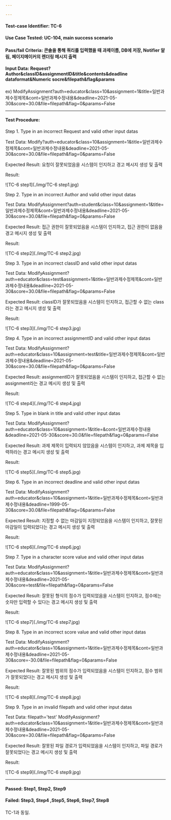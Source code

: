 ```yaml
---

---
```


#### Test-case Identifier: TC-6

#### Use Case Tested: UC-104, main success scenario

#### Pass/fail Criteria: 콘솔을 통해 쿼리를 입력했을 때 과제이름, DB에 저장, Notifier 알림, 페이지메이커의 렌더링 메시지 출력

#### Input Data: Request?Author&classID&assignmentID&title&contents&deadline dataformat&Numeric socre&filepath&flag&params

ex) ModifyAssignment?auth=educator&class=10&assignment=1&title=일반과제수정제목&cont=일반과제수정내용&deadline=2021-05-30&score=30.0&file=filepath&flag=0&params=False

------

#### Test Procedure:

Step 1. Type in an incorrect Request and  valid other input datas

Test Data: Modify?auth=educator&class=10&assignment=1&title=일반과제수정제목&cont=일반과제수정내용&deadline=2021-05-30&score=30.0&file=filepath&flag=0&params=False

Expected Result:  요청이 잘못되었음을 시스템이 인지하고 경고 메시지 생성 및 출력

Result:

![TC-6 step1](./img/TC-6 step1.jpg)

Step 2. Type in an incorrect Author and  valid other input datas

Test Data: ModifyAssignment?auth=student&class=10&assignment=1&title=일반과제수정제목&cont=일반과제수정내용&deadline=2021-05-30&score=30.0&file=filepath&flag=0&params=False

Expected Result: 접근 권한이 잘못되었음을 시스템이 인지하고, 접근 권한이 없음을 경고 메시지 생성 및 출력

Result:

![TC-6 step2](./img/TC-6 step2.jpg)

Step 3. Type in an incorrect classID and  valid other input datas

Test Data: ModifyAssignment?auth=educator&class=test&assignment=1&title=일반과제수정제목&cont=일반과제수정내용&deadline=2021-05-30&score=30.0&file=filepath&flag=0&params=False

Expected Result: classID가 잘못되었음을 시스템이 인지하고, 접근할 수 없는 class라는 경고 메시지 생성 및 출력

Result:

![TC-6 step3](./img/TC-6 step3.jpg)

Step 4. Type in an incorrect assignmentID and  valid other input datas

Test Data: ModifyAssignment?auth=educator&class=10&assignment=test&title=일반과제수정제목&cont=일반과제수정내용&deadline=2021-05-30&score=30.0&file=filepath&flag=0&params=False

Expected Result: assignmentID가 잘못되었음을 시스템이 인지하고, 접근할 수 없는 assignment라는 경고 메시지 생성 및 출력

Result:

![TC-6 step4](./img/TC-6 step4.jpg)

Step 5. Type in blank in title and  valid other input datas

Test Data: ModifyAssignment?auth=educator&class=10&assignment=1&title=&cont=일반과제수정내용&deadline=2021-05-30&score=30.0&file=filepath&flag=0&params=False

Expected Result: 과제 제목이 입력되지 않았음을 시스템이 인지하고, 과제 제목을 입력하라는 경고 메시지 생성 및 출력

Result:

![TC-6 step5](./img/TC-6 step5.jpg)

Step 6. Type in an incorrect deadline and  valid other input datas

Test Data: ModifyAssignment?auth=educator&class=10&assignment=1&title=일반과제수정제목&cont=일반과제수정내용&deadline=1999-05-30&score=30.0&file=filepath&flag=0&params=False

Expected Result: 지정할 수 없는 마감일이 지정되었음을 시스템이 인지하고, 잘못된 마감일이 입력되었다는 경고 메시지 생성 및 출력

Result:

![TC-6 step6](./img/TC-6 step6.jpg)

Step 7. Type in a character score value and  valid other input datas

Test Data: ModifyAssignment?auth=educator&class=10&assignment=1&title=일반과제수정제목&cont=일반과제수정내용&deadline=2021-05-30&score=test&file=filepath&flag=0&params=False

Expected Result: 잘못된 형식의 점수가 입력되었음을 시스템이 인지하고, 점수에는 숫자만 입력할 수 있다는 경고 메시지 생성 및 출력

Result:

![TC-6 step7](./img/TC-6 step7.jpg)

Step 8. Type in an incorrect score value and  valid other input datas

Test Data: ModifyAssignment?auth=educator&class=10&assignment=1&title=일반과제수정제목&cont=일반과제수정내용&deadline=2021-05-30&score=-30.0&file=filepath&flag=0&params=False

Expected Result: 잘못된 범위의 점수가 입력되었음을 시스템이 인지하고, 점수 범위가 잘못되었다는 경고 메시지 생성 및 출력

Result:

![TC-6 step8](./img/TC-6 step8.jpg)

Step 9. Type in an invalid filepath and  valid other input datas

Test Data: filepath='test'
	 ModifyAssignment?auth=educator&class=10&assignment=1&title=일반과제수정제목&cont=일반과제수정내용&deadline=2021-05-30&score=30.0&file=filepath&flag=0&params=False

Expected Result: 잘못된 파일 경로가 입력되었음을 시스템이 인지하고, 파일 경로가 잘못되었다는 경고 메시지 생성 및 출력

Result:

![TC-6 step9](./img/TC-6 step9.jpg)

------

#### Passed: Step1, Step2, Step9

#### Failed: Step3, Step4 ,Step5, Step6, Step7, Step8

TC-1과 동일.

